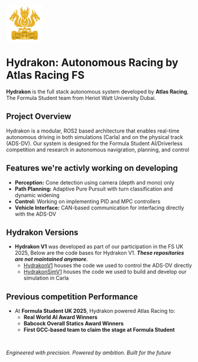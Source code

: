 <div style="display: flex; align-items: center;">
  <img src="images/HydrakonNoBGOrche.png" alt="Hydrakon Logo" width="100" />
</div>

# Hydrakon: Autonomous Racing by Atlas Racing FS

**Hydrakon** is the full stack autonomous system developed by **Atlas Racing**, The Formula Student team from Heriot Watt University Dubai. 

## Project Overview
Hydrakon is a modular, ROS2 based architecture that enables real-time autonomous driving in both simulations (Carla) and on the physical track (ADS-DV). Our system is designed for the Formula Student AI/Driverless competition and research in autonomous navigration, planning, and control

## Features we're activly working on developing
- **Perception:** Cone detection using camera (depth and mono) only
- **Path Planning:** Adaptive Pure Pursuit with turn classification and dynamic widening
- **Control:** Working on implementing PID and MPC controllers
- **Vehicle Interface:** CAN-based communication for interfacing directly with the ADS-DV

## Hydrakon Versions
- **Hydrakon V1** was developed as part of our participation in the FS UK 2025, Below are the code bases for Hydrakon V1. ***These repositories are not maintained anymore***.
    - [HydrakonV1](https://github.com/FS-AI-HWUD/HydrakonV1) houses the code we used to control the ADS-DV directly
    - [HydrakonSimV1](https://github.com/FS-AI-HWUD/HydrakonSimV1) houses the code we used to build and develop our simulation in Carla

## Previous competition Performance
- At **Formula Student UK 2025**, Hydrakon powered Atlas Racing to:
    - **Real World AI Award Winners**
    - **Babcock Overall Statics Award Winners**
    - **First GCC-based team to claim the stage at Formula Student**

<br>

*Engineered with precision. Powered by ambition. Built for the future*

